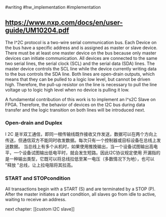 #writing  #hw_implementation #implementation 




## https://www.nxp.com/docs/en/user-guide/UM10204.pdf

The I^2C protocol is a two-wire serial communication bus. Each Device on the bus have a specific address and is assigned as master or slave device. There must be at least one master device on the bus because only master devices can initiate communication. All devices are connected to the same two serial lines, the serial clock (SCL) and the serial data (SDA) lines. The master device controls the SCL line while the device currently writing data to the bus controls the SDA line. Both lines are open-drain outputs, which means that they can be pulled to a logic low level, but cannot be driven high. Therefore, the pull-up resistor on the line is necessary to pull the line voltage up to logic high level when no device is pulling it low.

A fundamental contribution of this work is to implement an I^s2C Slave on FPGA. Therefore, the behavior of devices on the I2C bus during data transfer and the logic transition on both lines will be introduced next. 

### Open-drain and Duplex
I 2C 是半双工通信，即同一根传输线既作接收又作发送，数据可以在两个方向上传送，但通信双方不能同时收发数据。每次只有一个控制器或目标设备在总线上发送数据。
当总线上有多个从机时，如果使用推挽输出，当一个设备试图输出高电平，一个设备试图输出低电平时，就会发生短路。因此I2C协议规定使用
开漏指的是一种输出类型，它既可以将总线拉低至某一电压（多数情况下为地），也可以 "释放 "总线，让上拉电阻将其拉高。
### START and STOPcondition 
All transactions begin with a START (S) and are terminated by a STOP (P).
After the master initiates a start condition, all slaves go from idle to active, waiting to receive an address.

next chapter:
[[custom I2C slave]]